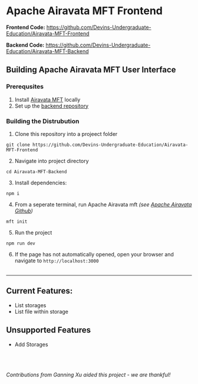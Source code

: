 # Apache Airavata MFT Frontend

**Frontend Code:** https://github.com/Devins-Undergraduate-Education/Airavata-MFT-Frontend

**Backend Code:** https://github.com/Devins-Undergraduate-Education/Airavata-MFT-Backend

## Building Apache Airavata MFT User Interface
### Prerequsites
1. Install [Airavata MFT](https://github.com/apache/airavata-mft) locally
2. Set up the [backend repository](https://github.com/Devins-Undergraduate-Education/Airavata-MFT-Backend)

### Building the Distrubution

1. Clone this repository into a projeect folder
```
git clone https://github.com/Devins-Undergraduate-Education/Airavata-MFT-Frontend
```
2. Navigate into project directory
```
cd Airavata-MFT-Backend
```
3. Install dependencies:
```
npm i
```
4. From a seperate terminal, run Apache Airavata mft *(see [Apache Airavata Github](https://github.com/apache/airavata-mft))*
```
mft init
```
5. Run the project
```
npm run dev
```
6. If the page has not automatically opened, open your browser and navigate to `http://localhost:3000`<br><br>

---

## Current Features:
- List storages
- List file within storage

## Unsupported Features
- Add Storages

<br><br><br>*Contributions from Ganning Xu aided this project - we are thankful!*
